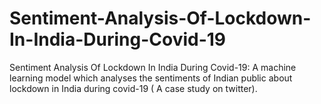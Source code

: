 # Sentiment-Analysis-Of-Lockdown-In-India-During-Covid-19
Sentiment Analysis Of Lockdown In India During Covid-19: A machine learning model which analyses the sentiments of Indian public about lockdown in India during covid-19 ( A case study on twitter).
